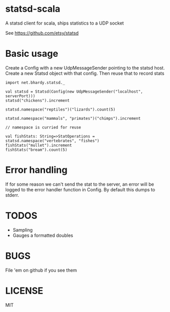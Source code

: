 statsd-scala
============

A statsd client for scala, ships statistics to a UDP socket

See https://github.com/etsy/statsd

# Basic usage

Create a Config with a new UdpMessageSender pointing to the statsd host.
Create a new Statsd object with that config. Then reuse that to record stats

    import net.bhardy.statsd._

    val statsd = Statsd(Config(new UdpMessageSender("localhost", serverPort)))
    statsd("chickens").increment

    statsd.namespace("reptiles")("lizards").count(5)

    statsd.namespace("mammals", "primates")("chimps").increment

    // namespace is curried for reuse

    val fishStats: String=>StatOperations = statsd.namespace("vertebrates", "fishes")
    fishStats("mullet").increment
    fishStats("bream").count(5)


# Error handling

If for some reason we can't send the stat to the server, an error will be
logged to the error handler function in Config. By default this dumps to 
stderr.

# TODOS

* Sampling
* Gauges a formatted doubles

# BUGS

File 'em on github if you see them

# LICENSE

MIT

